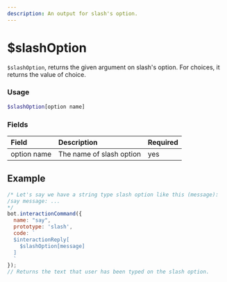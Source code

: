 ```yaml
---
description: An output for slash's option.
---
```


# $slashOption

`$slashOption`, returns the given argument on slash's option. For choices, it returns the value of choice.

### Usage 

```php
$slashOption[option name]
```

### Fields

| Field | Description | Required |
| :--- | :--- | :--- |
| option name | The name of slash option | yes |

## Example

```javascript
/* Let's say we have a string type slash option like this (message):
/say message: ...
*/
bot.interactionCommand({
  name: "say", 
  prototype: 'slash',
  code: `
  $interactionReply[
    $slashOption[message]
  ]
  `
});
// Returns the text that user has been typed on the slash option.
```
